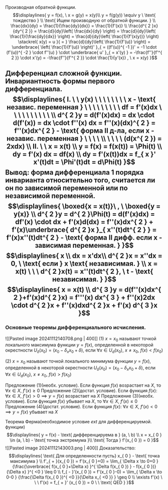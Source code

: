 Производная обратной функции.
$$\displaylines{
y = f(x), \  x = g(y) = x(y)\\
y = f(g(y)) \equiv y \ \text{ тождество } \\
\text{ Ищем производную от обратной функции. } \\
\frac{dx}{dy} = \frac{1}{\frac{dy}{dx}} = \frac{1}{f'(x)} \\
\frac{d^{ 2 }x}{dy^{ 2 }} = \frac{d}{dy}\left( \frac{dx}{dy} \right) = \frac{d}{dy}\left( \frac{1}{\frac{dy}{dx}} \right) = \frac{d}{dy}\left( \frac{1}{f'(x(y))} \right) \stackrel{ x(y) = u }{ = } \frac{d}{dy}\left( \frac{1}{f'(u)} \right) = \underbrace{ \left( \frac{1}{f'(u)} \right)' }_{ = ((f'(u))^{ -1 })' = -1 \cdot  (f'(u))^{ -2 } \cdot  f''(u) } \cdot  \underbrace{ u' }_{ = x'(y) } = -\frac{f''}{f'^{ 2 }} \cdot  x'(y) = -\frac{f''}{f'^{ 2 }} \cdot  \frac{1}{y'(x)} , \  x = x(y)
}$$

Дифференциал сложной функции.
Инвариантность формы первого дифференциала.
$$\displaylines{
I. \ \ y(x) \ \ \ \ \ \ \ \   x - \text{ независ. переменная }  \ \ \ \ \ \ \ \ \ df = f'(x)dx  \ \ \ \ \ \ \ \ \ \ \\
d^{ 2 }y = d(f'(x)dx) = dx \cdot  d(f'(x)) = dx \cdot f''(x) dx = f''(x)(dx)^{ 2 } = f''(x)dx^{ 2 } - \text{ форма II д-ла, если x - независ. переменная } \ \ \ \ \\ \ \ \ \ (d(x^{ 2 }) = 2xdx) \\
II. \ \ x = x(t) \\
y = f(x) = f(x(t)) = \Phi(t) \\
dy = f'(x) dx = df(x) \\
dy = f'(x(t))dx = f_{ x }' x'(t)dt = \Phi'(t)dt = d\Phi(t) 
}$$
Вывод: форма дифференциала 1 порядка инварианта относительно того, считается ли он по зависимой переменной или по независимой переменной. 
$$\displaylines{
\boxed{x = x(t)}\ , \  \boxed{y = y(x)} \\
d^{ 2 }y = d^{ 2 }\Phi(t) = d(f'(x)dx) = df'(x) \cdot  dx + f'(x)d(dx) = f''(x)dx^{ 2 } + f'(x)\underbrace{ d^{ 2 }x }_{ x''(t)dt^{ 2 } } = f'(x)x''(t)dt^{ 2 } - \text{ форма II дифф. если x - зависимая переменная. }
}$$
$$\displaylines{
x \\
dx = x'dx\\
d^{ 2 }x = x''dx = 0, \ \text{ если } x \text{ независимая. } \\
x = x(t) \ \ \ d^{ 2 }x(t) = x''(t)dt^{ 2 }, \  t - \text{ независимая. }
}$$
$$\displaylines{
x = x(t) \\
d^{ 3 }y = d(f''(x)dx^{ 2 }+f'(x)d^{ 2 }x) = f'''(x) dx^{ 3 } + f''(x)2dx \cdot  d^{ 2 }x + f''(x)dxd^{ 2 }x + f'(x) d^{ 3 }x
}$$
---
### Основные теоремы дифференциального исчисления.
![[Pasted image 20241112140708.png | 400]]
(1) ${x = x_{ 0 }}$ называют точкой локального максимума  функции ${ y = f(x)}$, определенной в некоторой окрестности ${U_{ \delta} (x_{ 0 }) = (x_{ 0 } - \delta_{ x }x_{ 0 } + \delta)}$, если ${\forall{x} \in U_{ d }(x_{ 0 }), \ x \neq x_{ 0 }, \ f(x)<f(x_{ 0 })}$

(2) ${x = x_{ 0 }}$ называют точкой локального минимума  функции ${ y = f(x)}$, определенной в некоторой окрестности ${U_{ \delta} (x_{ 0 }) = (x_{ 0 } - \delta_{ x }x_{ 0 } + \delta)}$, если ${\forall{x} \in U_{ d }(x_{ 0 }), \ x \neq x_{ 0 }, \ f(x)>f(x_{ 0 })}$

Предложение (1)(необх. условие). Если функция ${f(x)}$ возрастает на ${X}$, то ${\forall{x \in X}, \ f'(x) \geq 0}$
Предложение (2)(достат. условие). Если функция ${f(x)}$: ${\forall{x \in X}, \ f'(x)>0 \implies y = f(x)}$ возрастает на ${X}$
Предложение (3)(необх. условие). Если функция ${f(x)}$ убывает на ${X}$, то ${\forall{x \in X}, \ f'(x) \leq 0}$
Предложение (4)(достат. условие). Если функция ${f(x)}$: ${\forall{x \in X}, \ f'(x)<0 \implies y = f(x)}$ убывает на ${X}$


Теорема Ферма(необходимое условие ${ext}$ для дифференцируемой. функции)
$$\displaylines{
y = f(x) - \text{ дифференцируема в } (a, \ b) \\
x = x_{ 0 } \in (a, \ b) - \text{ точка экстремума }\\
\text{ Тогда } f'(x_{ 0 }) = 0
}$$
![[Pasted image 20241112143003.png | 400]]
Доказательство:
$$\displaylines{
\text{ Для определенности пусть} x_{ 0 } - \text{ точка максимума } \\
f'_{ + }(x_{ 0 }) = f'(x_{ 0 }+0) = \lim_{ \Delta x \to 0+0 } {\frac{\overbrace{ f(x_{ 0 }+\Delta x) }^{ \Delta f(x_{ 0 }) } - f(x_{ 0 })}{\Delta x} }^{ <0 } \leq 0 \\
f_{ - }'(x_{ 0 }) = f'(x_{ 0 }-0) = \lim_{ \Delta x \to 0-0 } {\frac{\Delta f(x_{ 0 })^{ <0 }}{\Delta x_{ <0 }} } \geq  0 \\
\exists f'(x) \ \ \ f'(x) = f_{ + }' (x_{ 0 }) = 0 \ \ \text{ QED }
}$$

